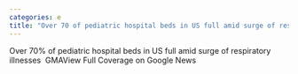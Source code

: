 ```yaml
---
categories: e
title: "Over 70 of pediatric hospital beds in US full amid surge of respiratory illnesses  GMA"
---
```

Over 70% of pediatric hospital beds in US full amid surge of respiratory illnesses&nbsp;&nbsp;GMAView Full Coverage on Google News